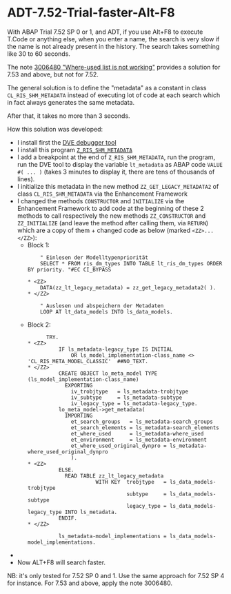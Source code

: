 # ADT-7.52-Trial-faster-Alt-F8
With ABAP Trial 7.52 SP 0 or 1, and ADT, if you use Alt+F8 to execute T.Code or anything else, when you enter a name, the search is very slow if the name is not already present in the history. The search takes something like 30 to 60 seconds.

The note [3006480 "Where-used list is not working"](https://launchpad.support.sap.com/#/notes/3006480) provides a solution for 7.53 and above, but not for 7.52.

The general solution is to define the "metadata" as a constant in class `CL_RIS_SHM_METADATA` instead of executing lot of code at each search which in fact always generates the same metadata.

After that, it takes no more than 3 seconds.

How this solution was developed:
- I install first the [DVE debugger tool](https://github.com/objective-partner/abap_debugger_data_view_extension) 
- I install this program [`Z_RIS_SHM_METADATA`](https://github.com/sandraros/ADT-7.52-Trial-faster-Alt-F8/blob/7.52-SP-0/src/z_ris_shm_metadata.prog.abap)
- I add a breakpoint at the end of `Z_RIS_SHM_METADATA`, run the program, run the DVE tool to display the variable `lt_metadata` as ABAP code `VALUE #( ... )` (takes 3 minutes to display it, there are tens of thousands of lines).
- I initialize this metadata in the new method `ZZ_GET_LEGACY_METADATA2` of class `CL_RIS_SHM_METADATA` via the Enhancement Framework
- I changed the methods `CONSTRUCTOR` and `INITIALIZE` via the Enhancement Framework to add code at the beginning of these 2 methods to call respectively the new methods `ZZ_CONSTRUCTOR` and `ZZ_INITIALIZE` (and leave the method after calling them, via `RETURN`) which are a copy of them + changed code as below (marked `<ZZ>...</ZZ>`):
  - Block 1:
    ```
        " Einlesen der Modelltypenpriorität
        SELECT * FROM ris_dm_types INTO TABLE lt_ris_dm_types ORDER BY priority. "#EC CI_BYPASS
    
    * <ZZ>
        DATA(zz_lt_legacy_metadata) = zz_get_legacy_metadata2( ).
    * </ZZ>
    
        " Auslesen und abspeichern der Metadaten
        LOOP AT lt_data_models INTO ls_data_models.
    ```
  - Block 2:
    ```
          TRY.
    * <ZZ>
              IF ls_metadata-legacy_type IS INITIAL
                  OR ls_model_implementation-class_name <> 'CL_RIS_META_MODEL_CLASSIC'  ##NO_TEXT.
    * </ZZ>
              CREATE OBJECT lo_meta_model TYPE (ls_model_implementation-class_name)
                EXPORTING
                  iv_trobjtype   = ls_metadata-trobjtype
                  iv_subtype     = ls_metadata-subtype
                  iv_legacy_type = ls_metadata-legacy_type.
              lo_meta_model->get_metadata(
                IMPORTING
                  et_search_groups   = ls_metadata-search_groups
                  et_search_elements = ls_metadata-search_elements
                  et_where_used      = ls_metadata-where_used
                  et_environment     = ls_metadata-environment
                  et_where_used_original_dynpro = ls_metadata-where_used_original_dynpro
                  ).
    * <ZZ>
              ELSE.
                READ TABLE zz_lt_legacy_metadata
                          WITH KEY  trobjtype   = ls_data_models-trobjtype
                                    subtype     = ls_data_models-subtype
                                    legacy_type = ls_data_models-legacy_type INTO ls_metadata.
              ENDIF.
    * </ZZ>
    
              ls_metadata-model_implementations = ls_data_models-model_implementations.
    ```
- 
- Now ALT+F8 will search faster.

NB: it's only tested for 7.52 SP 0 and 1. Use the same approach for 7.52 SP 4 for instance. For 7.53 and above, apply the note 3006480.
